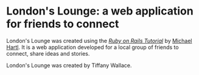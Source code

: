 # London's Lounge: a web application for friends to connect

London's Lounge was created using 
the [*Ruby on Rails Tutorial*](http://railstutorial.org/)
by [Michael Hartl](http://michaelhartl.com/).
It is a web application developed for a local group of friends to connect, share ideas
and stories. 

London's Lounge was created by Tiffany Wallace.
